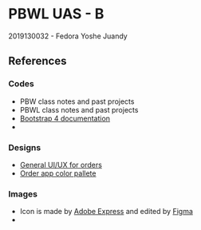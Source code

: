 # PBWL UAS - B

2019130032 - Fedora Yoshe Juandy

## References

### Codes

- PBW class notes and past projects
- PBWL class notes and past projects
- [Bootstrap 4 documentation](https://getbootstrap.com/docs/4.1)
- 

### Designs

- [General UI/UX for orders]()
- [Order app color pallete]()

### Images

- Icon is made by <a href="https://express.adobe.com/express-apps/logo-maker">Adobe Express</a> and edited by <a href="https://www.figma.com/">Figma</a>
- 
